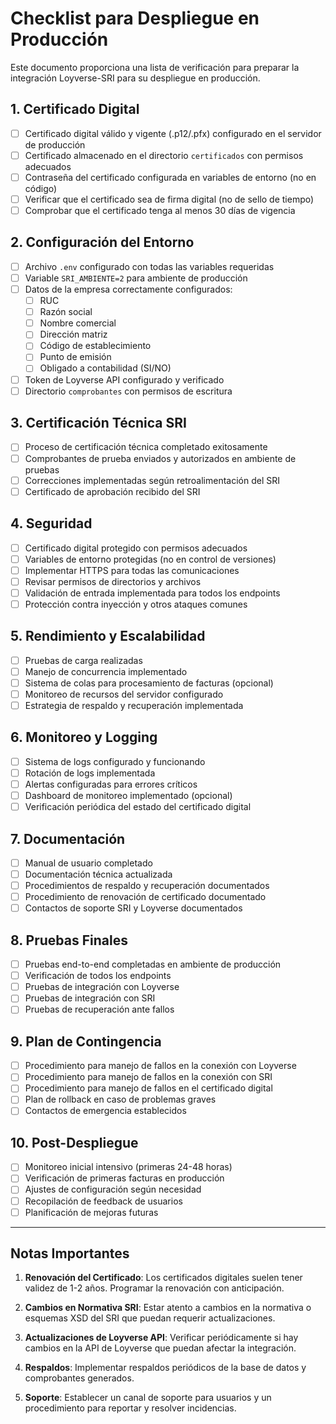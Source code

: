 # Checklist para Despliegue en Producción

Este documento proporciona una lista de verificación para preparar la integración Loyverse-SRI para su despliegue en producción.

## 1. Certificado Digital

- [ ] Certificado digital válido y vigente (.p12/.pfx) configurado en el servidor de producción
- [ ] Certificado almacenado en el directorio `certificados` con permisos adecuados
- [ ] Contraseña del certificado configurada en variables de entorno (no en código)
- [ ] Verificar que el certificado sea de firma digital (no de sello de tiempo)
- [ ] Comprobar que el certificado tenga al menos 30 días de vigencia

## 2. Configuración del Entorno

- [ ] Archivo `.env` configurado con todas las variables requeridas
- [ ] Variable `SRI_AMBIENTE=2` para ambiente de producción
- [ ] Datos de la empresa correctamente configurados:
  - [ ] RUC
  - [ ] Razón social
  - [ ] Nombre comercial
  - [ ] Dirección matriz
  - [ ] Código de establecimiento
  - [ ] Punto de emisión
  - [ ] Obligado a contabilidad (SI/NO)
- [ ] Token de Loyverse API configurado y verificado
- [ ] Directorio `comprobantes` con permisos de escritura

## 3. Certificación Técnica SRI

- [ ] Proceso de certificación técnica completado exitosamente
- [ ] Comprobantes de prueba enviados y autorizados en ambiente de pruebas
- [ ] Correcciones implementadas según retroalimentación del SRI
- [ ] Certificado de aprobación recibido del SRI

## 4. Seguridad

- [ ] Certificado digital protegido con permisos adecuados
- [ ] Variables de entorno protegidas (no en control de versiones)
- [ ] Implementar HTTPS para todas las comunicaciones
- [ ] Revisar permisos de directorios y archivos
- [ ] Validación de entrada implementada para todos los endpoints
- [ ] Protección contra inyección y otros ataques comunes

## 5. Rendimiento y Escalabilidad

- [ ] Pruebas de carga realizadas
- [ ] Manejo de concurrencia implementado
- [ ] Sistema de colas para procesamiento de facturas (opcional)
- [ ] Monitoreo de recursos del servidor configurado
- [ ] Estrategia de respaldo y recuperación implementada

## 6. Monitoreo y Logging

- [ ] Sistema de logs configurado y funcionando
- [ ] Rotación de logs implementada
- [ ] Alertas configuradas para errores críticos
- [ ] Dashboard de monitoreo implementado (opcional)
- [ ] Verificación periódica del estado del certificado digital

## 7. Documentación

- [ ] Manual de usuario completado
- [ ] Documentación técnica actualizada
- [ ] Procedimientos de respaldo y recuperación documentados
- [ ] Procedimiento de renovación de certificado documentado
- [ ] Contactos de soporte SRI y Loyverse documentados

## 8. Pruebas Finales

- [ ] Pruebas end-to-end completadas en ambiente de producción
- [ ] Verificación de todos los endpoints
- [ ] Pruebas de integración con Loyverse
- [ ] Pruebas de integración con SRI
- [ ] Pruebas de recuperación ante fallos

## 9. Plan de Contingencia

- [ ] Procedimiento para manejo de fallos en la conexión con Loyverse
- [ ] Procedimiento para manejo de fallos en la conexión con SRI
- [ ] Procedimiento para manejo de fallos en el certificado digital
- [ ] Plan de rollback en caso de problemas graves
- [ ] Contactos de emergencia establecidos

## 10. Post-Despliegue

- [ ] Monitoreo inicial intensivo (primeras 24-48 horas)
- [ ] Verificación de primeras facturas en producción
- [ ] Ajustes de configuración según necesidad
- [ ] Recopilación de feedback de usuarios
- [ ] Planificación de mejoras futuras

---

## Notas Importantes

1. **Renovación del Certificado**: Los certificados digitales suelen tener validez de 1-2 años. Programar la renovación con anticipación.

2. **Cambios en Normativa SRI**: Estar atento a cambios en la normativa o esquemas XSD del SRI que puedan requerir actualizaciones.

3. **Actualizaciones de Loyverse API**: Verificar periódicamente si hay cambios en la API de Loyverse que puedan afectar la integración.

4. **Respaldos**: Implementar respaldos periódicos de la base de datos y comprobantes generados.

5. **Soporte**: Establecer un canal de soporte para usuarios y un procedimiento para reportar y resolver incidencias.
